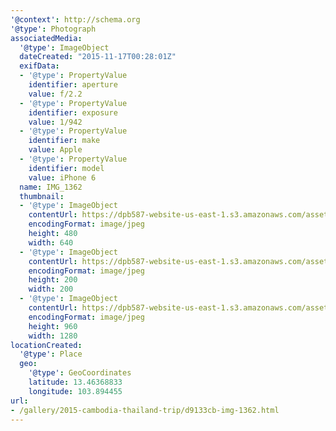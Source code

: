 ```yaml
---
'@context': http://schema.org
'@type': Photograph
associatedMedia:
  '@type': ImageObject
  dateCreated: "2015-11-17T00:28:01Z"
  exifData:
  - '@type': PropertyValue
    identifier: aperture
    value: f/2.2
  - '@type': PropertyValue
    identifier: exposure
    value: 1/942
  - '@type': PropertyValue
    identifier: make
    value: Apple
  - '@type': PropertyValue
    identifier: model
    value: iPhone 6
  name: IMG_1362
  thumbnail:
  - '@type': ImageObject
    contentUrl: https://dpb587-website-us-east-1.s3.amazonaws.com/asset/gallery/2015-cambodia-thailand-trip/d9133cb-img-1362~640w.jpg
    encodingFormat: image/jpeg
    height: 480
    width: 640
  - '@type': ImageObject
    contentUrl: https://dpb587-website-us-east-1.s3.amazonaws.com/asset/gallery/2015-cambodia-thailand-trip/d9133cb-img-1362~200x200.jpg
    encodingFormat: image/jpeg
    height: 200
    width: 200
  - '@type': ImageObject
    contentUrl: https://dpb587-website-us-east-1.s3.amazonaws.com/asset/gallery/2015-cambodia-thailand-trip/d9133cb-img-1362~1280.jpg
    encodingFormat: image/jpeg
    height: 960
    width: 1280
locationCreated:
  '@type': Place
  geo:
    '@type': GeoCoordinates
    latitude: 13.46368833
    longitude: 103.894455
url:
- /gallery/2015-cambodia-thailand-trip/d9133cb-img-1362.html
---
```

